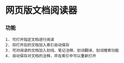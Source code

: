 # 网页版文档阅读器
### 功能
    1. 可打开指定文档进行阅读
    2. 将打开后的文档加入索引自动保存
    3. 可对阅读的文档加入划线、笔记注释、划词翻译、划词搜索功能
    4. 自动保存对文档的注释，并在索引中可以重新打开